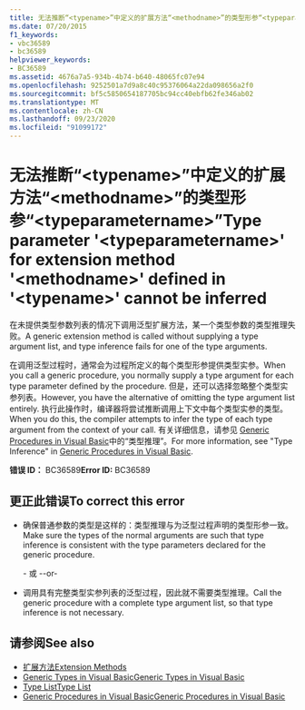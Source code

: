 ```yaml
---
title: 无法推断“<typename>”中定义的扩展方法“<methodname>”的类型形参“<typeparametername>”
ms.date: 07/20/2015
f1_keywords:
- vbc36589
- bc36589
helpviewer_keywords:
- BC36589
ms.assetid: 4676a7a5-934b-4b74-b640-48065fc07e94
ms.openlocfilehash: 9252501a7d9a8c40c95376064a22da098656a2f0
ms.sourcegitcommit: bf5c5850654187705bc94cc40ebfb62fe346ab02
ms.translationtype: MT
ms.contentlocale: zh-CN
ms.lasthandoff: 09/23/2020
ms.locfileid: "91099172"
---
```

# <a name="type-parameter-typeparametername-for-extension-method-methodname-defined-in-typename-cannot-be-inferred"></a><span data-ttu-id="dfb75-102">无法推断“\<typename>”中定义的扩展方法“\<methodname>”的类型形参“\<typeparametername>”</span><span class="sxs-lookup"><span data-stu-id="dfb75-102">Type parameter '\<typeparametername>' for extension method '\<methodname>' defined in '\<typename>' cannot be inferred</span></span>

<span data-ttu-id="dfb75-103">在未提供类型参数列表的情况下调用泛型扩展方法，某一个类型参数的类型推理失败。</span><span class="sxs-lookup"><span data-stu-id="dfb75-103">A generic extension method is called without supplying a type argument list, and type inference fails for one of the type arguments.</span></span>  
  
 <span data-ttu-id="dfb75-104">在调用泛型过程时，通常会为过程所定义的每个类型形参提供类型实参。</span><span class="sxs-lookup"><span data-stu-id="dfb75-104">When you call a generic procedure, you normally supply a type argument for each type parameter defined by the procedure.</span></span> <span data-ttu-id="dfb75-105">但是，还可以选择忽略整个类型实参列表。</span><span class="sxs-lookup"><span data-stu-id="dfb75-105">However, you have the alternative of omitting the type argument list entirely.</span></span> <span data-ttu-id="dfb75-106">执行此操作时，编译器将尝试推断调用上下文中每个类型实参的类型。</span><span class="sxs-lookup"><span data-stu-id="dfb75-106">When you do this, the compiler attempts to infer the type of each type argument from the context of your call.</span></span> <span data-ttu-id="dfb75-107">有关详细信息，请参见 [Generic Procedures in Visual Basic](../programming-guide/language-features/data-types/generic-procedures.md)中的“类型推理”。</span><span class="sxs-lookup"><span data-stu-id="dfb75-107">For more information, see "Type Inference" in [Generic Procedures in Visual Basic](../programming-guide/language-features/data-types/generic-procedures.md).</span></span>  
  
 <span data-ttu-id="dfb75-108">**错误 ID：** BC36589</span><span class="sxs-lookup"><span data-stu-id="dfb75-108">**Error ID:** BC36589</span></span>  
  
## <a name="to-correct-this-error"></a><span data-ttu-id="dfb75-109">更正此错误</span><span class="sxs-lookup"><span data-stu-id="dfb75-109">To correct this error</span></span>  
  
- <span data-ttu-id="dfb75-110">确保普通参数的类型是这样的：类型推理与为泛型过程声明的类型形参一致。</span><span class="sxs-lookup"><span data-stu-id="dfb75-110">Make sure the types of the normal arguments are such that type inference is consistent with the type parameters declared for the generic procedure.</span></span>  
  
     <span data-ttu-id="dfb75-111">\- 或 -</span><span class="sxs-lookup"><span data-stu-id="dfb75-111">-or-</span></span>  
  
- <span data-ttu-id="dfb75-112">调用具有完整类型实参列表的泛型过程，因此就不需要类型推理。</span><span class="sxs-lookup"><span data-stu-id="dfb75-112">Call the generic procedure with a complete type argument list, so that type inference is not necessary.</span></span>  
  
## <a name="see-also"></a><span data-ttu-id="dfb75-113">请参阅</span><span class="sxs-lookup"><span data-stu-id="dfb75-113">See also</span></span>

- [<span data-ttu-id="dfb75-114">扩展方法</span><span class="sxs-lookup"><span data-stu-id="dfb75-114">Extension Methods</span></span>](../programming-guide/language-features/procedures/extension-methods.md)
- [<span data-ttu-id="dfb75-115">Generic Types in Visual Basic</span><span class="sxs-lookup"><span data-stu-id="dfb75-115">Generic Types in Visual Basic</span></span>](../programming-guide/language-features/data-types/generic-types.md)
- [<span data-ttu-id="dfb75-116">Type List</span><span class="sxs-lookup"><span data-stu-id="dfb75-116">Type List</span></span>](../language-reference/statements/type-list.md)
- [<span data-ttu-id="dfb75-117">Generic Procedures in Visual Basic</span><span class="sxs-lookup"><span data-stu-id="dfb75-117">Generic Procedures in Visual Basic</span></span>](../programming-guide/language-features/data-types/generic-procedures.md)
